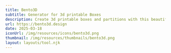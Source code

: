 ```yaml
---
title: Bento3D
subtitle: Generator for 3d printable Boxes
description: Create 3d printable boxes and partitions with this beautifully designed online generator.
url: https://bento3d.design
date: 2025-03-18
iconUrl: /img/resources/icons/bento3d.png
thumbnail: /img/resources/thumbnails/bento3d.png
layout: layouts/tool.njk
---
```

